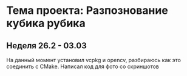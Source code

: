 # Тема проекта: Разпознование кубика рубика

## Неделя 26.2 - 03.03
На данный момент установил vcpkg и opencv, разбираюсь как это соединить с CMake. Написал код для фото со скриншотов
